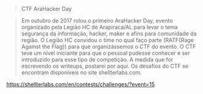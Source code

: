 > CTF AraHacker Day

> Em outubro de 2017 rolou o primeiro AraHacker Day, evento organizado pela Legião HC de Arapiraca/AL para levar o tema segurança da informação, hacker, maker e afins para comunidade da região. O Legião HC convidou o time no qual faço parte (RATF{Rage Against the Flag}) para que organizássemos o CTF do evento. O CTF teve um nível iniciante para que o pessoal pudesse conhecer e ser introduzido para esse tipo de competição.
A medida que for escrevendo os writeups, postarei por aqui. Os desafios do CTF se encontram disponíveis no site shellterlabs.com.

https://shellterlabs.com/en/contests/challenges/?event=15
